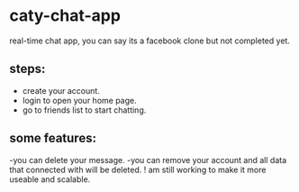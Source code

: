# caty-chat-app
real-time chat app, you can say its a facebook clone but not completed yet.

## steps:
- create your account.
- login to open your home page.
- go to friends list to start chatting.

## some features:
-you can delete your message.
-you can remove your account and all data that connected with will be deleted.
! am still working to make it more useable and scalable.

